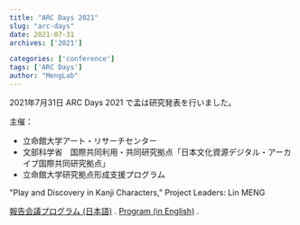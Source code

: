 ```yaml
---
title: "ARC Days 2021"
slug: "arc-days"
date: 2021-07-31
archives: ['2021']

categories: ['conference']
tags: ['ARC Days']
author: "MengLab"
---
```

2021年7月31日 ARC Days 2021 で孟は研究発表を行いました。  

主催：

- 立命館大学アート・リサーチセンター
- 文部科学省　国際共同利用・共同研究拠点「日本文化資源デジタル・アーカイブ国際共同研究拠点」
- 立命館大学研究拠点形成支援プログラム

"Play and Discovery in Kanji Characters,"       Project Leaders: Lin MENG

[報告会議プログラム (日本語)](https://www.arc.ritsumei.ac.jp/j/news/pc/009123.html) . [Program (in English)](https://www.arc.ritsumei.ac.jp/e/news/pc/009123.html) .
